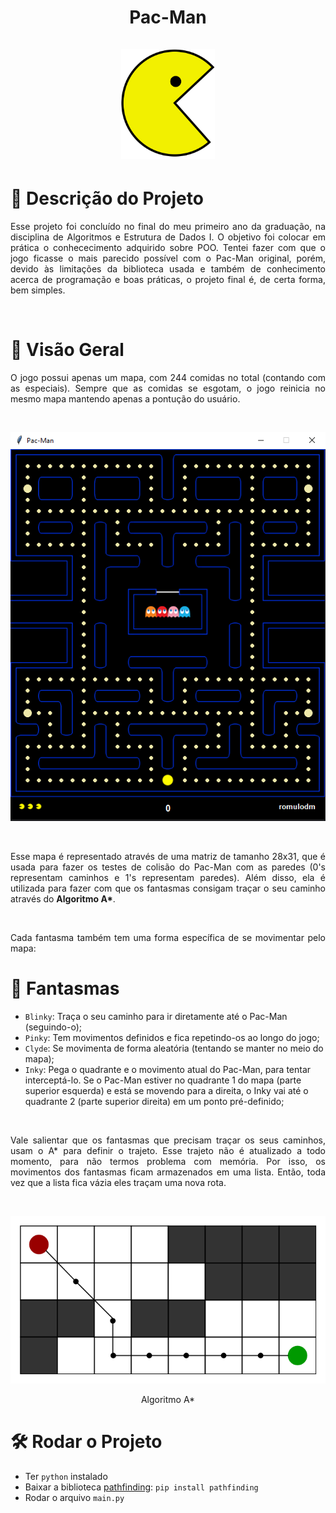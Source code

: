 <h1 align="center">Pac-Man<br><br>
<img src ="https://github.com/romulodm/Pac-Man/blob/main/Sprites/Readme/pac-man.png" width ="150" heigth ="150">
</h1>

# :newspaper: Descrição do Projeto
<p align="justify ">Esse projeto foi concluído no final do meu primeiro ano da graduação, na disciplina de Algoritmos e Estrutura de Dados I. O objetivo foi colocar em prática o conhececimento
adquirido sobre POO. Tentei fazer com que o jogo ficasse o mais parecido possível com o Pac-Man original, porém, devido às limitações da biblioteca usada e também de conhecimento acerca de programação e boas práticas, o projeto final é, de certa forma, bem simples.</p>
<br>

# :mag_right: Visão Geral
<p align="justify ">O jogo possui apenas um mapa, com 244 comidas no total (contando com as especiais). Sempre que as comidas se esgotam, o jogo reinicia no mesmo mapa mantendo apenas a pontução do usuário.</p>
<br>
<p align="center"><img src = "https://github.com/romulodm/Pac-Man/blob/main/Sprites/Readme/game.png" width ="560" heigth ="600" ></p>
<br>
<p align="justify ">
Esse mapa é representado através de uma matriz de tamanho 28x31, que é usada para fazer os testes de colisão do Pac-Man com as paredes (0's representam caminhos e 1's representam paredes). Além disso, ela é utilizada para fazer com que os fantasmas consigam traçar o seu caminho através do <b>Algoritmo A*</b>.</p>
<br>
<p align="justify ">Cada fantasma também tem uma forma específica de se movimentar pelo mapa:</p>

 # :ghost: Fantasmas
 
- `Blinky`: Traça o seu caminho para ir diretamente até o Pac-Man (seguindo-o);
- `Pinky`: Tem movimentos definidos e fica repetindo-os ao longo do jogo;
- `Clyde`: Se movimenta de forma aleatória (tentando se manter no meio do mapa);
- `Inky`: Pega o quadrante e o movimento atual do Pac-Man, para tentar interceptá-lo. Se o Pac-Man estiver no quadrante 1 do mapa (parte superior esquerda) e está se movendo para a direita, o Inky vai até o quadrante 2 (parte superior direita) em um ponto pré-definido;
<br>

<p align="justify ">Vale salientar que os fantasmas que precisam traçar os seus caminhos, usam o A* para definir o trajeto. Esse trajeto não é atualizado a todo momento, para não termos problema com memória. Por isso, os movimentos dos fantasmas ficam armazenados em uma lista. Então, toda vez que a lista fica vázia eles traçam uma nova rota.</p>
<br>

<p align="center"><img src = "https://github.com/romulodm/Pac-Man/blob/main/Sprites/Readme/a-star.png" width ="600" heigth ="350" ></p>
<p align="center">Algoritmo A*</p>

# :hammer_and_wrench: Rodar o Projeto
* Ter `python` instalado
* Baixar a biblioteca <a href="https://pypi.org/project/pathfinding/">pathfinding</a>: `pip install pathfinding`
* Rodar o arquivo `main.py`